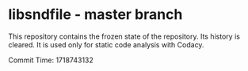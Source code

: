 # libsndfile - master branch

This repository contains the frozen state of the repository.
Its history is cleared. It is used only for static code
analysis with Codacy.

Commit Time: 1718743132